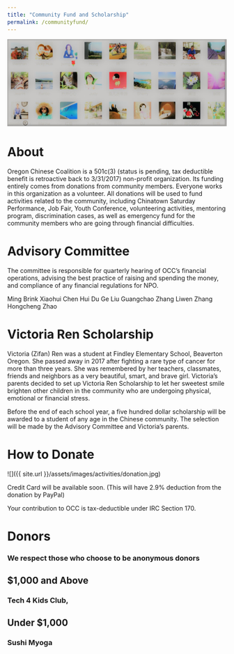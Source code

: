 ```yaml
---
title: "Community Fund and Scholarship"
permalink: /communityfund/
---
```

<p><img src="/assets/images/activities/fund-logo1.jpg"></p>

# About

Oregon Chinese Coalition is a 501c(3) (status is pending, tax deductible benefit is retroactive back to 3/31/2017) non-profit organization. Its funding entirely comes from donations from community members. Everyone works in this organization as a volunteer. All donations will be used to fund activities related to the community, including Chinatown Saturday Performance, Job Fair, Youth Conference, volunteering activities, mentoring program, discrimination cases, as well as emergency fund for the community members who are going through financial difficulties.

# Advisory Committee

The committee is responsible for quarterly hearing of OCC’s financial operations, advising the best practice of raising and spending the money, and compliance of any financial regulations for NPO.

Ming Brink
Xiaohui Chen
Hui Du
Ge Liu
Guangchao Zhang
Liwen Zhang
Hongcheng Zhao

# Victoria Ren Scholarship

Victoria (Zifan) Ren was a student at Findley Elementary School, Beaverton Oregon. She passed away in 2017 after fighting a rare type of cancer for more than three years. She was remembered by her teachers, classmates, friends and neighbors as a very beautiful, smart, and brave girl. Victoria’s parents decided to set up Victoria Ren Scholarship to let her sweetest smile brighten other children in the community who are undergoing physical, emotional or financial stress.

Before the end of each school year, a five hundred dollar scholarship will be awarded to a student of any age in the Chinese community. The selection will be made by the Advisory Committee and Victoria’s parents.

# How to Donate

![]({{ site.url }}/assets/images/activities/donation.jpg)

Credit Card will be available soon.
(This will have 2.9% deduction from the donation by PayPal)

Your contribution to OCC is tax-deductible under IRC Section 170.

# Donors
### We respect those who choose to be anonymous donors

## $1,000 and Above

### Tech 4 Kids Club,

## Under $1,000

### Sushi Myoga
